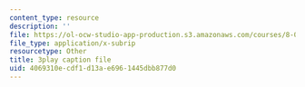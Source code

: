 ```yaml
---
content_type: resource
description: ''
file: https://ol-ocw-studio-app-production.s3.amazonaws.com/courses/8-01sc-classical-mechanics-fall-2016/4069310ecdf1d13ae6961445dbb877d0_xh_LCHvzp-Q.srt
file_type: application/x-subrip
resourcetype: Other
title: 3play caption file
uid: 4069310e-cdf1-d13a-e696-1445dbb877d0
---
```

